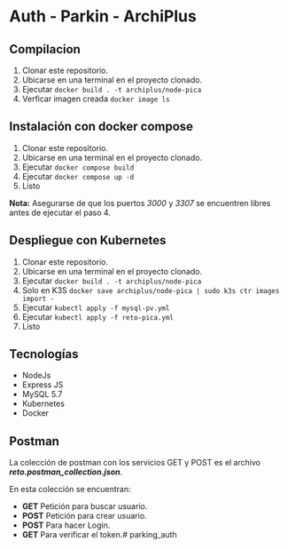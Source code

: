  
# Auth - Parkin - ArchiPlus

## Compilacion
1. Clonar este repositorio.
2. Ubicarse en una terminal en el proyecto clonado.
3. Ejecutar `docker build . -t archiplus/node-pica`
4. Verficar imagen creada `docker image ls`


## Instalación con docker compose
1. Clonar este repositorio.
2. Ubicarse en una terminal en el proyecto clonado.
3. Ejecutar `docker compose build`
4. Ejecutar `docker compose up -d`
5. Listo

**Nota:** Asegurarse de que los puertos *3000* y *3307* se encuentren libres antes de ejecutar el paso 4.

## Despliegue con Kubernetes
1. Clonar este repositorio.
2. Ubicarse en una terminal en el proyecto clonado.
3. Ejecutar `docker build . -t archiplus/node-pica`
4. Solo en K3S `docker save archiplus/node-pica | sudo k3s ctr images import -`
5. Ejecutar `kubectl apply -f mysql-pv.yml`
6. Ejecutar `kubectl apply -f reto-pica.yml`
7. Listo

## Tecnologías
- NodeJs
- Express JS
- MySQL 5.7
- Kubernetes
- Docker

## Postman
La colección de postman con los servicios GET y POST es el archivo ***reto.postman_collection.json***.

En esta colección se encuentran:
- **GET** Petición para buscar usuario.
- **POST** Petición para crear usuario.
- **POST** Para hacer Login.
- **GET** Para verificar el token.# parking_auth
